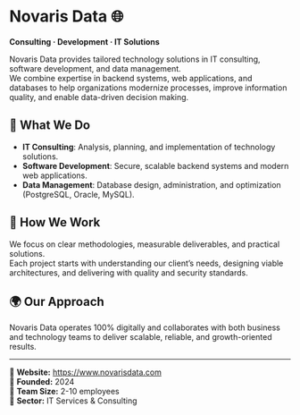 # Novaris Data 🌐

**Consulting · Development · IT Solutions**

Novaris Data provides tailored technology solutions in IT consulting, software development, and data management.  
We combine expertise in backend systems, web applications, and databases to help organizations modernize processes, improve information quality, and enable data-driven decision making.  

## 🔧 What We Do
- **IT Consulting**: Analysis, planning, and implementation of technology solutions.  
- **Software Development**: Secure, scalable backend systems and modern web applications.  
- **Data Management**: Database design, administration, and optimization (PostgreSQL, Oracle, MySQL).  

## 🚀 How We Work
We focus on clear methodologies, measurable deliverables, and practical solutions.  
Each project starts with understanding our client’s needs, designing viable architectures, and delivering with quality and security standards.  

## 🌍 Our Approach
Novaris Data operates 100% digitally and collaborates with both business and technology teams to deliver scalable, reliable, and growth-oriented results.  

---

🔗 **Website:** https://www.novarisdata.com  
📅 **Founded:** 2024  
👥 **Team Size:** 2-10 employees  
📍 **Sector:** IT Services & Consulting  
